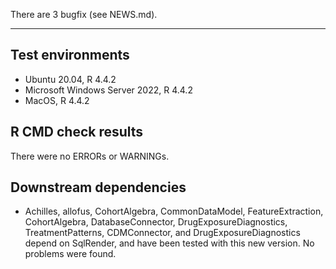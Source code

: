 There are 3 bugfix (see NEWS.md).

---

## Test environments
* Ubuntu 20.04, R 4.4.2
* Microsoft Windows Server 2022, R 4.4.2
* MacOS, R 4.4.2

## R CMD check results

There were no ERRORs or WARNINGs. 

## Downstream dependencies

- Achilles, allofus, CohortAlgebra, CommonDataModel, FeatureExtraction, CohortAlgebra, DatabaseConnector, DrugExposureDiagnostics, TreatmentPatterns, CDMConnector, and DrugExposureDiagnostics depend on SqlRender, and have been tested with this new version. No problems were found. 
